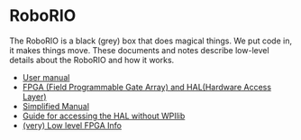 # RoboRIO
The RoboRIO is a black (grey) box that does magical things. We put code in, it makes things move. These documents and notes describe low-level details about the RoboRIO and how it works.

 - [User manual](http://www.ni.com/pdf/manuals/374474a.pdf)
 - [FPGA (Field Programmable Gate Array) and HAL(Hardware Access Layer)](https://www.chiefdelphi.com/t/custom-roborio-hal-where-to-find-c-library-for-roborio-fpga/144944/9)
 - [Simplified Manual](https://mililanirobotics.gitbooks.io/frc-electrical-bible/content/roboRIO/index.html)
 - [Guide for accessing the HAL without WPIlib](http://download.ni.com/support/softlib//labview/labview_roborio/2015/C_Support_for_roboRIO_User_Guide.pdf)
 - [(very) Low level FPGA Info](https://frcture.readthedocs.io/en/latest/fpga/index.html)

<!-- Global site tag (gtag.js) - Google Analytics -->
<script async src="https://www.googletagmanager.com/gtag/js?id=UA-139497732-2"></script>
<script>
  window.dataLayer = window.dataLayer || [];
  function gtag(){dataLayer.push(arguments);}
  gtag('js', new Date());

  gtag('config', 'UA-139497732-2');
</script>
